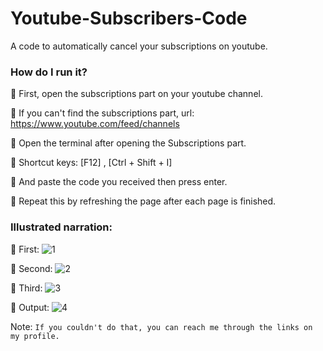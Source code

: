 # Youtube-Subscribers-Code
A code to automatically cancel your subscriptions on youtube.

### How do I run it?


📌 First, open the subscriptions part on your youtube channel.

📌 If you can't find the subscriptions part, url: https://www.youtube.com/feed/channels

📌 Open the terminal after opening the Subscriptions part.

📌 Shortcut keys: [F12] , [Ctrl + Shift + I]

📌 And paste the code you received then press enter.

📌 Repeat this by refreshing the page after each page is finished.

### Illustrated narration:


📌 First: 
![1](https://user-images.githubusercontent.com/68615429/103143136-0c8d9e80-4722-11eb-9af5-7a257ac4c2ef.PNG)

📌 Second: 
![2](https://user-images.githubusercontent.com/68615429/103143138-157e7000-4722-11eb-9097-a173a4a8991d.PNG)

📌 Third: 
![3](https://user-images.githubusercontent.com/68615429/103143139-17483380-4722-11eb-910d-bcf207de241f.PNG) 

📌 Output: 
![4](https://user-images.githubusercontent.com/68615429/103143140-19aa8d80-4722-11eb-911e-77f16d32ee13.PNG)



Note: `If you couldn't do that, you can reach me through the links on my profile.`

